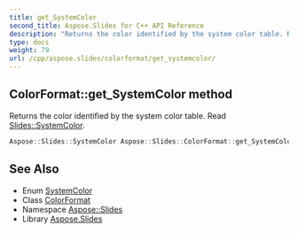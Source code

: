 ```yaml
---
title: get_SystemColor
second_title: Aspose.Slides for C++ API Reference
description: "Returns the color identified by the system color table. Read Slides::SystemColor."
type: docs
weight: 79
url: /cpp/aspose.slides/colorformat/get_systemcolor/
---
```

## ColorFormat::get_SystemColor method


Returns the color identified by the system color table. Read [Slides::SystemColor](../../systemcolor/).

```cpp
Aspose::Slides::SystemColor Aspose::Slides::ColorFormat::get_SystemColor() override
```

## See Also

* Enum [SystemColor](../../systemcolor/)
* Class [ColorFormat](../)
* Namespace [Aspose::Slides](../../)
* Library [Aspose.Slides](../../../)
